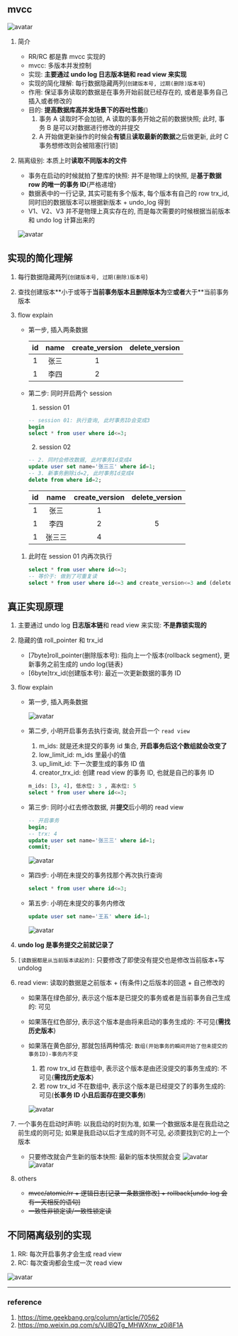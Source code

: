 ## mvcc

![avatar](/static/image/mysql/mysql-transaction-mvcc-detail-flow.png)

1. 简介

   - RR/RC 都是靠 mvcc 实现的
   - mvcc: 多版本并发控制
   - 实现: **主要通过 undo log 日志版本链和 read view 来实现**
   - 实现的简化理解: 每⾏数据隐藏两列(`创建版本号, 过期(删除)版本号`)
   - 作用: 保证事务读取的数据是在事务开始前就已经存在的, 或者是事务⾃⼰插⼊或者修改的
   - 目的: **提高数据库高并发场景下的吞吐性能**()
     1. 事务 A 读取时不会加锁, A 读取的事务开始之前的数据快照; 此时, 事务 B 是可以对数据进行修改的并提交
     2. A 开始做更新操作的时候会**有锁**且**读取最新的数据**之后做更新, 此时 C 事务想修改则会被阻塞[行锁]

2. 隔离级别: 本质上时**读取不同版本的文件**

   - 事务在启动的时候就拍了整库的快照: 并不是物理上的快照, 是**基于数据 row 的唯一的事务 ID**{严格递增}
   - 数据表中的一行记录, 其实可能有多个版本, 每个版本有自己的 row trx_id, 同时旧的数据版本可以根据新版本 + undo_log 得到
   - V1、V2、V3 并不是物理上真实存在的, 而是每次需要的时候根据当前版本和 undo log 计算出来的

   ![avatar](/static/image/mysql/mysql-mvcc.png)

## 实现的简化理解

1. 每⾏数据隐藏两列(`创建版本号, 过期(删除)版本号`)
2. 查找创建版本**⼩于或等于**当前事务版本且删除版本为**空**或者**⼤于**当前事务版本

3. flow explain

   - 第一步, 插入两条数据

     | id  | name | create_version | delete_version |
     | :-: | :--: | :------------: | :------------: |
     |  1  | 张三 |       1        |
     |  1  | 李四 |       2        |

   - 第二步: 同时开启两个 session

     1. session 01

     ```sql
     -- session 01: 执行查询, 此时事务ID会变成3
     begin
     select * from user where id<=3;
     ```

     2. session 02

     ```sql
     -- 2. 同时会修改数据, 此时事务Id变成4
     update user set name='张三三' where id=1;
     -- 3. 新事务删除id=2, 此时事务Id变成4
     delete from where id=2;
     ```

     | id  |  name  | create_version | delete_version |
     | :-: | :----: | :------------: | :------------: |
     |  1  |  张三  |       1        |
     |  1  |  李四  |       2        |       5        |
     |  1  | 张三三 |       4        |

   1. 此时在 session 01 内再次执行

      ```sql
      select * from user where id<=3;
      -- 等价于: 做到了可重复读
      select * from user where id<=3 and create_version<=3 and (delete_version>3 or delete_version is null);
      ```

## 真正实现原理

1. 主要通过 undo log **日志版本链**和 read view 来实现: **不是靠锁实现的**
2. 隐藏的值 roll_pointer 和 trx_id

   - [7byte]roll_pointer(删除版本号): 指向上一个版本{rollback segment}, 更新事务之前生成的 undo log{链表}
   - [6byte]trx_id(创建版本号): 最近一次更新数据的事务 ID

3. flow explain

   - 第一步, 插入两条数据

     ![avatar](/static/image/mysql/mysql-transaction-mvcc-1.png)

   - 第二步, 小明开启事务去执行查询, 就会开启一个 `read view`

     1. m_ids: 就是还未提交的事务 id 集合, **开启事务后这个数组就会改变了**
     2. low_limit_id: m_ids 里最小的值
     3. up_limit_id: 下一次要生成的事务 ID 值
     4. creator_trx_id: 创建 read view 的事务 ID, 也就是自己的事务 ID

     ```sql
     m_ids: [3, 4], 低水位: 3 , 高水位: 5
     select * from user where id<=3;
     ```

   - 第三步: 同时小红去修改数据, 并**提交**后小明的 read view

     ```sql
     -- 开启事务
     begin;
     -- trx: 4
     update user set name='张三三' where id=1;
     commit;
     ```

     ![avatar](/static/image/mysql/mysql-transaction-mvcc-2.png)

   - 第四步: 小明在未提交的事务找那个再次执行查询

     ```sql
     select * from user where id<=3;
     ```

   - 第五步: 小明在未提交的事务内修改

     ```sql
     update user set name='王五' where id=1;
     ```

     ![avatar](/static/image/mysql/mysql-transaction-mvcc3.png)

4. **undo log 是事务提交之前就记录了**
5. `[读数据都是从当前版本读起的]`: 只要修改了即使没有提交也是修改当前版本+写 undolog
6. read view: 读取的数据是之前版本 + (有条件)之后版本的回退 + 自己修改的

   - 如果落在绿色部分, 表示这个版本是已提交的事务或者是当前事务自己生成的: 可见
   - 如果落在红色部分, 表示这个版本是由将来启动的事务生成的: 不可见{**需找历史版本**}
   - 如果落在黄色部分, 那就包括两种情况: `数组(开始事务的瞬间开始了但未提交的事务ID)-事务内不变`

     1. 若 row trx_id 在数组中, 表示这个版本是由还没提交的事务生成的: 不可见{**需找历史版本**}
     2. 若 row trx_id 不在数组中, 表示这个版本是已经提交了的事务生成的: 可见(**长事务 ID 小且后面存在提交事务**)

     ![avatar](/static/image/mysql/mysql-transaction-mvcc.png)

7. 一个事务在启动时声明: 以我启动的时刻为准, 如果一个数据版本是在我启动之前生成的则可见; 如果是我启动以后才生成的则不可见, 必须要找到它的上一个版本

   - 只要修改就会产生新的版本快照: 最新的版本快照就会变
     ![avatar](/static/image/mysql/mysql-mvcc-flow.png)
     ![avatar](/static/image/mysql/mysql-update-node.png)

8. others

   - ~~mvcc/atomic/rr + 逻辑日志[记录一条数据修改] + rollback[undo-log 会有一天相反的语句]~~
   - ~~一致性非锁定读/一致性锁定读~~

## 不同隔离级别的实现

1. RR: 每次开启事务才会生成 read view
2. RC: 每次查询都会生成一次 read view

![avatar](/static/image/mysql/mysql-mvcc-rr--rc.png)

---

### reference

1. https://time.geekbang.org/column/article/70562
2. https://mp.weixin.qq.com/s/VJlBQTg_MHWXnw_z0i8F1A
